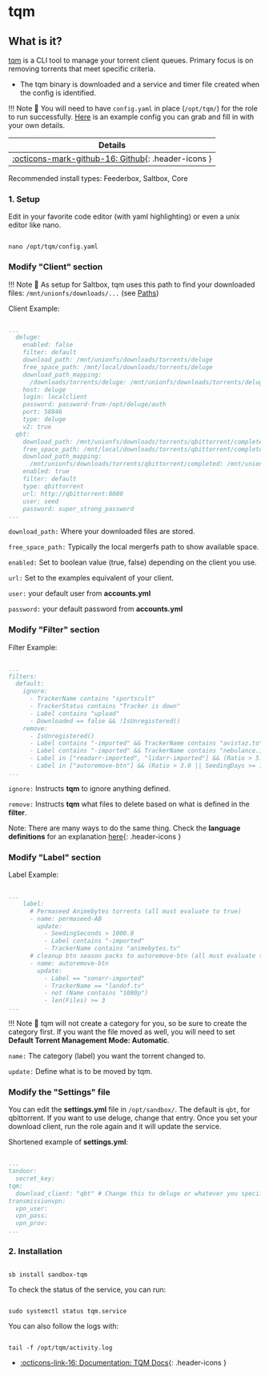 # tqm

## What is it?

[tqm](https://github.com/l3uddz/tqm) is a CLI tool to manage your torrent client queues. Primary focus is on removing torrents that meet specific criteria.

- The tqm binary is downloaded and a service and timer file created when the config is identified.

!!! Note
      📢 You will need to have `config.yaml` in place (`/opt/tqm/`) for the role to run successfully.  [Here](https://github.com/l3uddz/tqm#example-configuration) is an example config you can grab and fill in with your own details.

| Details     |
|-------------|
| [:octicons-mark-github-16: Github](https://github.com/l3uddz/tqm){: .header-icons }|

Recommended install types: Feederbox, Saltbox, Core

### 1. Setup

Edit in your favorite code editor  (with yaml highlighting) or even a unix editor like nano.

``` shell

nano /opt/tqm/config.yaml

```

### Modify "Client" section

!!! Note
      📢 As setup for Saltbox, tqm uses this path to find your downloaded files:  `/mnt/unionfs/downloads/...` (see [Paths](../../saltbox/basics/paths.md#media))

Client Example:

```yaml

...
  deluge:
    enabled: false
    filter: default
    download_path: /mnt/unionfs/downloads/torrents/deluge
    free_space_path: /mnt/local/downloads/torrents/deluge
    download_path_mapping:
      /downloads/torrents/deluge: /mnt/unionfs/downloads/torrents/deluge
    host: deluge
    login: localclient
    password: password-from-/opt/deluge/auth
    port: 58846
    type: deluge
    v2: true
  qbt:
    download_path: /mnt/unionfs/downloads/torrents/qbittorrent/completed
    free_space_path: /mnt/local/downloads/torrents/qbittorrent/completed
    download_path_mapping:
      /mnt/unionfs/downloads/torrents/qbittorrent/completed: /mnt/unionfs/downloads/torrents/qbittorrent/completed
    enabled: true
    filter: default
    type: qbittorrent
    url: http://qbittorrent:8080
    user: seed
    password: super_strong_password
...

```

`download_path:` Where your downloaded files are stored.

`free_space_path:` Typically the local mergerfs path to show available space.

`enabled:` Set to boolean value (true, false) depending on the client you use.

`url:` Set to the examples equivalent of your client.

`user:` your default user from **accounts.yml**

`password:` your default password from **accounts.yml**

### Modify "Filter" section

Filter Example:

```yaml

...
filters:
  default:
    ignore:
      - TrackerName contains "sportscult"
      - TrackerStatus contains "Tracker is down"
      - Label contains "upload"
      - Downloaded == false && !IsUnregistered()
    remove:
      - IsUnregistered()
      - Label contains "-imported" && TrackerName contains "avistaz.to" && (Ratio > 2.0 || SeedingDays >= 21.0)
      - Label contains "-imported" && TrackerName contains "nebulance.io" && SeedingDays >= 6.0
      - Label in ["readarr-imported", "lidarr-imported"] && (Ratio > 5.0 || SeedingDays >= 25.0)
      - Label in ["autoremove-btn"] && (Ratio > 3.0 || SeedingDays >= 15.0)
...

```

`ignore:` Instructs **tqm** to ignore anything defined.

`remove:` Instructs **tqm** what files to delete based on what is defined in the **filter**.

Note: There are many ways to do the same thing. Check the **language definitions** for an explanation [here](https://github.com/antonmedv/expr/blob/586b86b462d22497d442adbc924bfb701db3075d/docs/Language-Definition.md){: .header-icons }

### Modify "Label" section

Label Example:

```yaml

...
    label:
      # Permaseed Animebytes torrents (all must evaluate to true)
      - name: permaseed-AB
        update:
          - SeedingSeconds > 1000.0
          - Label contains "-imported"
          - TrackerName contains "animebytes.tv"
      # cleanup btn season packs to autoremove-btn (all must evaluate to true)
      - name: autoremove-btn
        update:
          - Label == "sonarr-imported"
          - TrackerName == "landof.tv"
          - not (Name contains "1080p")
          - len(Files) >= 3
...

```

!!! Note
      📢 tqm will not create a category for you, so be sure to create the category first. If you
      want the file moved as well, you will need to set **Default Torrent Management Mode: Automatic**.

`name:` The category (label) you want the torrent changed to.

`update:` Define what is to be moved by tqm.

### Modify the "Settings" file

You can edit the **settings.yml** file in `/opt/sandbox/`. The default is `qbt`, for qbittorrent. If you want to use deluge, change that entry. Once you set your download client, run the role again and it will update the service.

Shortened example of **settings.yml**:

```yaml

...
tandoor:
  secret_key:
tqm:
  download_client: "qbt" # Change this to deluge or whatever you specify in config.yaml
transmissionvpn:
  vpn_user:
  vpn_pass:
  vpn_prov:
...

```

### 2. Installation

``` shell

sb install sandbox-tqm

```

To check the status of the service, you can run:

```shell

sudo systemctl status tqm.service

```

You can also follow the logs with:

```shell

tail -f /opt/tqm/activity.log

```

- [:octicons-link-16: Documentation: TQM Docs](https://github.com/l3uddz/tqm#tqm){: .header-icons }
